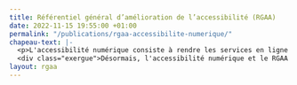 ```yaml
---
title: Référentiel général d’amélioration de l’accessibilité (RGAA)
date: 2022-11-15 19:55:00 +01:00
permalink: "/publications/rgaa-accessibilite-numerique/"
chapeau-text: |-
  <p>L'accessibilité numérique consiste à rendre les services en ligne accessibles aux personnes en situation de handicap. La direction interministérielle du numérique (DINUM) édite le référentiel général d’amélioration de l’accessibilité (RGAA) et fournit tout un ensemble de ressources et d'outils utiles.</p>
  <div class="exergue">Désormais, l'accessibilité numérique et le RGAA bénéficient d'un site entièrement dédié, plus simple, plus clair, plus complet.<br><div align="center" style="margin-bottom: 30px"><a href="https://accessibilite.numerique.gouv.fr" title="Accéder au nouveau site dédié à l'accessibilité numérique et au RGAA - Lien externe"><b>Accéder au nouveau site dédié à l'accessibilité numérique et au RGAA</b></a></div><u><a href="https://accessibilite.numerique.gouv.fr" title="Accéder au nouveau site dédié à l'accessibilité numérique et au RGAA - Lien externe" style="color:#000000">&gt; Accéder au nouveau site dédié à l'accessibilité numérique et au RGAA</a></u></div>
layout: rgaa
---
```


